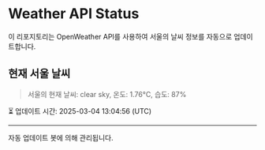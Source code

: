 
# Weather API Status

이 리포지토리는 OpenWeather API를 사용하여 서울의 날씨 정보를 자동으로 업데이트합니다.

## 현재 서울 날씨
> 서울의 현재 날씨: clear sky, 온도: 1.76°C, 습도: 87%

⏳ 업데이트 시간: 2025-03-04 13:04:56 (UTC)

---
자동 업데이트 봇에 의해 관리됩니다.
